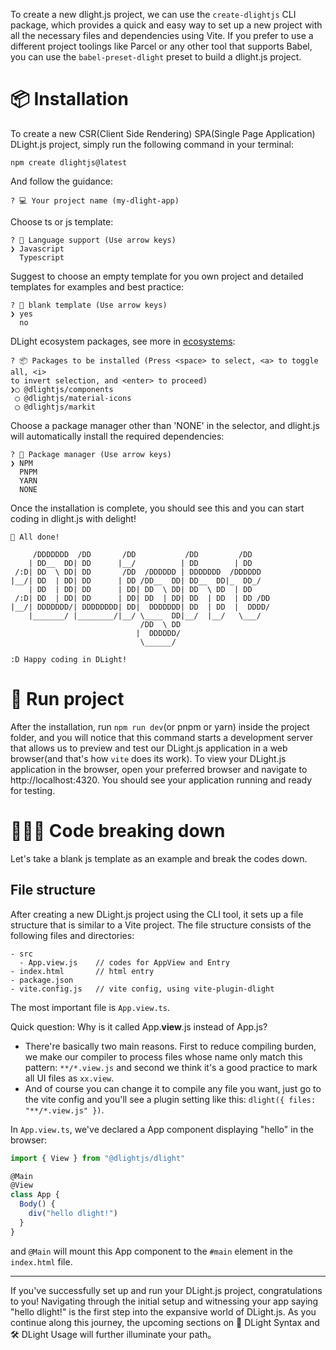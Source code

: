 To create a new dlight.js project, we can use the `create-dlightjs` CLI package, which provides a quick and easy way to set up a new project with all the necessary files and dependencies using Vite. If you prefer to use a different project toolings like Parcel or any other tool that supports Babel, you can use the `babel-preset-dlight` preset to build a dlight.js project. 

# 📦 Installation
To create a new CSR(Client Side Rendering) SPA(Single Page Application) DLight.js project, simply run the following command in your terminal:
```shell
npm create dlightjs@latest
```
And follow the guidance:
```shell
? 💻 Your project name (my-dlight-app)
```
Choose ts or js template:
```shell
? 🥑 Language support (Use arrow keys)
❯ Javascript
  Typescript
```
Suggest to choose an empty template for you own project and detailed templates for examples and best practice:
```shell
? 📃 blank template (Use arrow keys)
❯ yes
  no
```
DLight ecosystem packages, see more in [ecosystems](/ecosystems):
```shell
? 📦 Packages to be installed (Press <space> to select, <a> to toggle all, <i>
to invert selection, and <enter> to proceed)
❯◯ @dlightjs/components
 ◯ @dlightjs/material-icons
 ◯ @dlightjs/markit
```
Choose a package manager other than 'NONE' in the selector, and dlight.js will automatically install the required dependencies:
```shell
? 🍲 Package manager (Use arrow keys)
❯ NPM
  PNPM
  YARN
  NONE
```
Once the installation is complete, you should see this and you can start coding in dlight.js with delight!
``` shell
🎉 All done!

     /DDDDDDD  /DD       /DD           /DD         /DD    
    | DD__  DD| DD      |__/          | DD        | DD    
 /:D| DD  \ DD| DD       /DD  /DDDDDD | DDDDDDD  /DDDDDD  
|__/| DD  | DD| DD      | DD /DD__  DD| DD__  DD|_  DD_/  
    | DD  | DD| DD      | DD| DD  \ DD| DD  \ DD  | DD    
 /:D| DD  | DD| DD      | DD| DD  | DD| DD  | DD  | DD /DD
|__/| DDDDDDD/| DDDDDDDD| DD|  DDDDDDD| DD  | DD  |  DDDD/
    |_______/ |________/|__/ \____  DD|__/  |__/   \___/  
                             /DD  \ DD                    
                            |  DDDDDD/ 
                             \______/                                               

:D Happy coding in DLight!
```

# 🚀 Run project
After the installation, run `npm run dev`(or pnpm or yarn) inside the project folder, and you will notice that this command starts a development server that allows us to preview and test our DLight.js application in a web browser(and that's how `vite` does its work). To view your DLight.js application in the browser, open your preferred browser and navigate to http://localhost:4320. You should see your application running and ready for testing.


# 👨🏻‍💻 Code breaking down
Let's take a blank js template as an example and break the codes down.
## File structure
After creating a new DLight.js project using the CLI tool, it sets up a file structure that is similar to a Vite project. The file structure consists of the following files and directories:
```text
- src
  - App.view.js    // codes for AppView and Entry
- index.html       // html entry
- package.json
- vite.config.js   // vite config, using vite-plugin-dlight
```
The most important file is `App.view.ts`.

Quick question: Why is it called App.**view**.js instead of App.js? 
* There're basically two main reasons. First to reduce compiling burden, we make our compiler to process files whose name only match this pattern: `**/*.view.js` and second we think it's a good practice to mark all UI files as `xx.view`. 
* And of course you can change it to compile any file you want, just go to the vite config and you'll see a plugin setting like this: `dlight({ files: "**/*.view.js" })`.


In `App.view.ts`, we've declared a App component displaying "hello" in the browser:
```js [src/App.view.js]
import { View } from "@dlightjs/dlight"

@Main
@View
class App {
  Body() {
    div("hello dlight!")
  }
}
```
and `@Main` will mount this App component to the `#main` element in the `index.html` file.

---
If you've successfully set up and run your DLight.js project, congratulations to you! Navigating through the initial setup and witnessing your app saying "hello dlight!" is the first step into the expansive world of DLight.js. As you continue along this journey, the upcoming sections on 🧩 DLight Syntax and 🛠 DLight Usage will further illuminate your path。 
